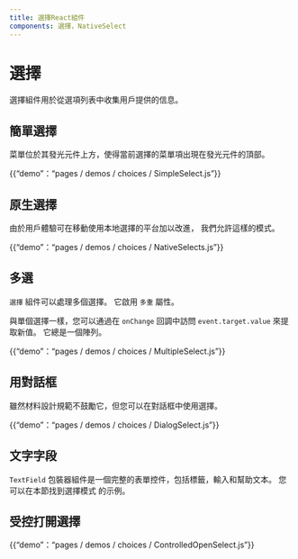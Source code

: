 ```yaml
---
title: 選擇React組件
components: 選擇，NativeSelect
---
```

# 選擇

<p class="description">選擇組件用於從選項列表中收集用戶提供的信息。</p>

## 簡單選擇

菜單位於其發光元件上方，使得當前選擇的菜單項出現在發光元件的頂部。

{{“demo”：“pages / demos / choices / SimpleSelect.js”}}

## 原生選擇

由於用戶體驗可在移動使用本地選擇的平台加以改進， 我們允許這樣的模式。

{{“demo”：“pages / demos / choices / NativeSelects.js”}}

## 多選

`選擇` 組件可以處理多個選擇。 它啟用 `多重` 屬性。

與單個選擇一樣，您可以通過在 `onChange` 回調中訪問 `event.target.value` 來提取新值。 它總是一個陣列。

{{“demo”：“pages / demos / choices / MultipleSelect.js”}}

## 用對話框

雖然材料設計規範不鼓勵它，但您可以在對話框中使用選擇。

{{“demo”：“pages / demos / choices / DialogSelect.js”}}

## 文字字段

`TextField` 包裝器組件是一個完整的表單控件，包括標籤，輸入和幫助文本。 您可以在本節</a>找到選擇模式 的示例。</p> 

## 受控打開選擇

{{“demo”：“pages / demos / choices / ControlledOpenSelect.js”}}